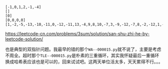
```
[-1,0,1,2,-1,-4]
[]
[0]
[0,0,0,0]
[1,-2,-5,-13,-10,-11,0,-12,-11,13,-4,9,8,10,-7,3,-9,-12,-7,8,-2,-12,1,-10,-15,-8,5,14,-7,-8,-8,9,-3,-6,3,-5,-1,-11,-10,3,-13,1,-10,3,-12,-10,-9,-13,-7,-1,10,6,-6,-12,12,-13,-13,-6,-14,-13,-7,-7,4,6,-6,-8,8,8,-4,13,-11,-1,-8,-14,9,-5,-9,7,-3,-1,14,14,13,-7,9,2,-5,12,11,-12,14,-11,-12,3,2,-2,3,-5,-9,14,-14,-13,-10,-7,-12,14,3,-6,-1,8,1,-2,-1,-1,6,-6]
```

https://leetcode-cn.com/problems/3sum/solution/san-shu-zhi-he-by-leetcode-solution/

也是典型的双指针问题。我最早的错的那个`WA--000015.py`就不说了，主要是考虑不周全。超时那个`TLE--000015.py`是朴素的三重循环，其实我怀疑最后一重循环换成哈希表应该也是可以的，回来试试吧。这两天单位活太多，天天累得不行。。。
